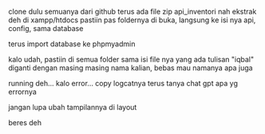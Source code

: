 clone dulu semuanya dari github
terus ada file zip api_inventori nah ekstrak deh di xampp/htdocs
pastiin pas foldernya di buka, langsung ke isi nya api, config, sama database

terus import database ke phpmyadmin

kalo udah, pastiin di semua folder sama isi file nya yang ada tulisan "iqbal" diganti dengan masing masing nama kalian, bebas mau namanya apa juga

running deh... kalo error... copy logcatnya terus tanya chat gpt apa yg errornya


jangan lupa ubah tampilannya di layout

beres deh
